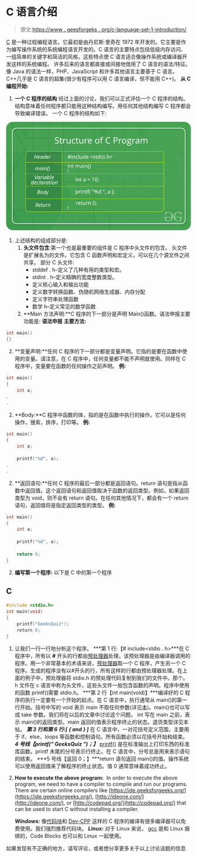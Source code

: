 # C 语言介绍

> 原文:[https://www . geesforgeks . org/c-language-set-1-introduction/](https://www.geeksforgeeks.org/c-language-set-1-introduction/)

[C](https://www.geeksforgeeks.org/c-programming-language/) 是一种过程编程语言。它最初是由丹尼斯·里奇在 1972 年开发的。它主要是作为编写操作系统的系统编程语言开发的。C 语言的主要特点包括低级内存访问、一组简单的关键字和简洁的风格，这些特点使 C 语言适合像操作系统或编译器开发这样的系统编程。
许多后来的语言都直接或间接地借用了 C 语言的语法/特征。像 Java 的语法一样，PHP、JavaScript 和许多其他语言主要基于 C 语言。C++几乎是 C 语言的超集(很少有程序可以用 C 语言编译，但不能用 C++)。
**从 C 编程开始:**

1.  **一个 C 程序的结构**
    经过上面的讨论，我们可以正式评估一个 C 程序的结构。结构意味着任何程序都只能用这种结构编写。用任何其他结构编写 C 程序都会导致编译错误。
    一个 C 程序的结构如下:

![](img/e63f0728781d8518fe0b5bdbc14556e9.png)

1.  上述结构的组成部分是:
    1.  **头文件包含**:第一个也是最重要的组件是 C 程序中头文件的包含。
        头文件是扩展名为的文件。它包含 C 函数声明和宏定义，可以在几个源文件之间共享。
        部分 C 头文件:
        *   stddef . h–定义了几种有用的类型和宏。
        *   stdint . h–定义精确的宽度整数类型。
        *   定义核心输入和输出功能
        *   定义数字转换函数、伪随机网络生成器、内存分配
        *   定义字符串处理函数
        *   数学 h–定义常见的数学函数
    2.  **Main 方法声明:**C 程序的下一部分是声明 Main()函数。语法申报主要功能是:
        **语法申报** **主要方法:**

```cpp
int main()
{}
```

2.  **变量声明:**任何 C 程序的下一部分都是变量声明。它指的是要在函数中使用的变量。请注意，在 C 程序中，任何变量都不能不声明就使用。同样在 C 程序中，变量要在函数的任何操作之前声明。
    **例:**

```cpp
int main()
{
    int a;
.
.
```

2.  **Body:**C 程序中函数的体，指的是在函数中执行的操作。它可以是任何操作，搜索，排序，打印等。
    **例:**

```cpp
int main()
{
    int a;

    printf("%d", a);
.
.
```

2.  **返回语句:**任何 C 程序的最后一部分都是返回语句。return 语句是指从函数中返回值。这个返回语句和返回值取决于函数的返回类型。例如，如果返回类型为 void，则不会有 return 语句。在任何其他情况下，都会有一个 return 语句，返回值将是指定返回类型的类型。
    **例:**

```cpp
int main()
{
    int a;

    printf("%d", a);

    return 0;
}
```

2.  **编写第一个程序:**
    以下是 C
    中的第一个程序

## C

```cpp
#include <stdio.h>
int main(void)
{
    printf("GeeksQuiz");
    return 0;
}
```

1.  让我们一行一行地分析这个程序。
    ***第 1 行:【# include<stdio . h>***在 C 程序中，所有以 **#** 开头的行都由[预处理器](http://en.wikipedia.org/wiki/C_preprocessor)处理，该预处理器是由编译器调用的程序。用一个非常基本的术语来说，[预处理器](http://en.wikipedia.org/wiki/C_preprocessor)取一个 C 程序，产生另一个 C 程序。生成的程序没有以#开头的行，所有这样的行都由预处理器处理。在上面的例子中，预处理器将 stdio.h 的预处理代码复制到我们的文件中。那个。h 文件在 c 语言中称为头文件，这些头文件一般包含函数的声明。程序中使用的函数 printf()需要 stdio.h。
    ***第 2 行【int main(void)】***编译好的 C 程序的执行一定要有一个开始的起点。在 C 语言中，执行通常从 main()的第一行开始。括号中写的 void 表示 main 不取任何参数(详见[本](https://www.geeksforgeeks.org/difference-int-main-int-mainvoid/))。main()也可以写成 take 参数。我们将在以后的文章中讨论这个问题。
    int 写在 main 之前，表示 main()的返回类型。main 返回的值表示程序终止的状态。退货类型详见本帖。
    ***第 3 行和第 6 行:[ { and } ]*** 在 C 语言中，一对花括号定义范围，主要用于 if、else、loops 等函数和控制语句。所有函数必须以花括号开始和结束。
    ***4 号线【printf(" GeeksQuiz ")；】*** [printf()](http://www.cplusplus.com/reference/cstdio/printf/) 是在标准输出上打印东西的标准库函数。printf 末尾的分号表示行终止。在 C 语言中，分号总是用来表示语句的结束。
    ***5 号线【返回 0；】***return 语句返回 main()的值。操作系统可以使用返回值来了解程序的终止状态。值 0 通常意味着成功终止。

2.  **How to execute the above program:** 
    In order to execute the above program, we need to have a compiler to compile and run our programs. There are certain online compilers like [https://ide.geeksforgeeks.org/](https://ide.geeksforgeeks.org/), [http://ideone.com/](http://ideone.com/), or [http://codepad.org/](http://codepad.org/) that can be used to start C without installing a compiler. 

    ***Windows:*** 像[代码块](http://www.codeblocks.org/downloads/26)和 [Dev-CPP](http://www.bloodshed.net/download.html) 这样的 C 程序的编译有很多编译器可以免费使用。我们强烈推荐代码块。
    ***Linux:*** 对于 Linux 来说， [gcc](http://en.wikipedia.org/wiki/GNU_Compiler_Collection) 是和 Linux 捆绑的，Code Blocks 也可以和 Linux 一起使用。

如果发现有不正确的地方，请写评论，或者想分享更多关于以上讨论话题的信息